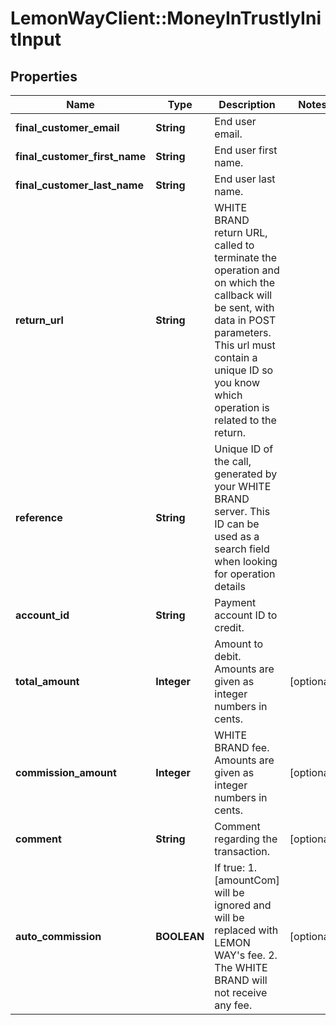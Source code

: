 # LemonWayClient::MoneyInTrustlyInitInput

## Properties
Name | Type | Description | Notes
------------ | ------------- | ------------- | -------------
**final_customer_email** | **String** | End user email. | 
**final_customer_first_name** | **String** | End user first name. | 
**final_customer_last_name** | **String** | End user last name. | 
**return_url** | **String** | WHITE BRAND return URL, called to terminate the operation and on which the callback will be sent, with data in POST parameters.  This url must contain a unique ID so you know which operation is related to the return. | 
**reference** | **String** | Unique ID of the call, generated by your WHITE BRAND server. This ID can be used as a search field when looking for operation details | 
**account_id** | **String** | Payment account ID to credit. | 
**total_amount** | **Integer** | Amount to debit.  Amounts are given as integer numbers in cents. | [optional] 
**commission_amount** | **Integer** | WHITE BRAND fee.  Amounts are given as integer numbers in cents. | [optional] 
**comment** | **String** | Comment regarding the transaction. | [optional] 
**auto_commission** | **BOOLEAN** | If true:  1. [amountCom] will be ignored and will be replaced with LEMON WAY&#39;s fee.  2. The WHITE BRAND will not receive any fee. | [optional] 


